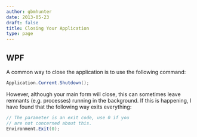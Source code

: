 ```yaml
---
author: gbmhunter
date: 2013-05-23
draft: false
title: Closing Your Application
type: page
---
```


## WPF

A common way to close the application is to use the following command:

```c#    
Application.Current.Shutdown();
```

However, although your main form will close, this can sometimes leave remnants (e.g. processes) running in the background. If this is happening, I have found that the following way exits everything:

```c# 
// The parameter is an exit code, use 0 if you
// are not concerned about this.
Environment.Exit(0);
```